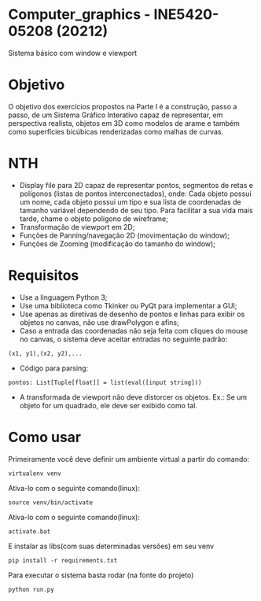# Computer_graphics - INE5420-05208 (20212)

Sistema básico com window e viewport 

# Objetivo

O objetivo dos exercícios propostos na Parte I é a construção, passo a passo, de um Sistema Gráfico Interativo capaz de representar, em perspectiva realista, objetos em 3D como modelos de arame e também como superfícies bicúbicas renderizadas como malhas de curvas.

# NTH

- Display file para 2D capaz de representar pontos, segmentos de retas e polígonos (listas de pontos interconectados), onde: Cada objeto possui um nome, cada objeto possui um tipo e sua lista de  coordenadas de tamanho variável dependendo de seu tipo. Para facilitar a sua vida mais tarde, chame o objeto polígono de wireframe;
- Transformação de viewport em 2D;
- Funções de Panning/navegação 2D (movimentação do window);
- Funções de Zooming (modificação do tamanho do window);

# Requisitos

- Use a linguagem Python 3;
- Use uma biblioteca como Tkinker ou PyQt para implementar a GUI;
- Use apenas as diretivas de desenho de pontos e linhas para exibir os objetos no canvas, não use drawPolygon e afins;
- Caso a entrada das coordenadas não seja feita com cliques do mouse no canvas, o sistema deve aceitar entradas no seguinte padrão:
```
(x1, y1),(x2, y2),...
```
- Código para parsing:
```
pontos: List[Tuple[float]] = list(eval([input string]))
```
- A transformada de viewport não deve distorcer os objetos. Ex.: Se um objeto for um quadrado, ele deve ser exibido como tal.

# Como usar

Primeiramente você deve definir um ambiente virtual a partir do comando:

```
virtualenv venv
```

Ativa-lo com o seguinte comando(linux):
```
source venv/bin/activate
```

Ativa-lo com o seguinte comando(linux):
```
activate.bat
```

E instalar as libs(com suas determinadas versões) em seu venv
```
pip install -r requirements.txt
```

Para executar o sistema basta rodar (na fonte do projeto)

```
python run.py
```